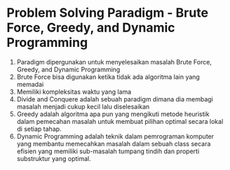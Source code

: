 # Problem Solving Paradigm - Brute Force, Greedy, and Dynamic Programming

1. Paradigm dipergunakan untuk menyelesaikan masalah Brute Force, Greedy, and Dynamic Programming
2. Brute Force bisa digunakan ketika tidak ada algoritma lain yang memadai
3. Memiliki kompleksitas waktu yang lama
4. Divide and Conquere adalah sebuah paradigm dimana dia membagi masalah menjadi cukup kecil lalu diselesaikan
5. Greedy adalah algoritma apa pun yang mengikuti metode heuristik dalam pemecahan masalah untuk membuat pilihan optimal secara lokal di setiap tahap.
6. Dynamic Programming adalah teknik dalam pemrograman komputer yang membantu memecahkan masalah dalam sebuah class secara efisien yang memiliki sub-masalah tumpang tindih dan properti substruktur yang optimal.